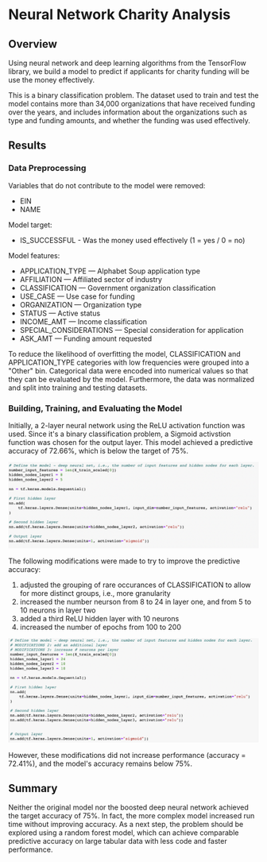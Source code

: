 # Neural Network Charity Analysis

## Overview

Using neural network and deep learning algorithms from the TensorFlow library, we build a model to predict if applicants for charity funding will be use the money effectively. 

This is a binary classification problem. The dataset used to train and test the model contains more than 34,000 organizations that have received funding over the years, and includes information about the organizations such as type and funding amounts, and whether the funding was used effectively.


## Results

### Data Preprocessing

Variables that do not contribute to the model were removed:
- EIN
- NAME

Model target:
- IS_SUCCESSFUL - Was the money used effectively (1 = yes / 0 = no)

Model features:
- APPLICATION_TYPE — Alphabet Soup application type
- AFFILIATION — Affiliated sector of industry
- CLASSIFICATION — Government organization classification
- USE_CASE — Use case for funding
- ORGANIZATION — Organization type
- STATUS — Active status
- INCOME_AMT — Income classification
- SPECIAL_CONSIDERATIONS — Special consideration for application
- ASK_AMT — Funding amount requested                

To reduce the likelihood of overfitting the model, CLASSIFICATION and APPLICATION_TYPE categories with low frequencies were grouped into a "Other" bin. Categorical data were encoded into numerical values so that they can be evaluated by the model. Furthermore, the data was normalized and split into training and testing datasets.

### Building, Training, and Evaluating the Model

Initially, a 2-layer neural network using the ReLU activation function was used. Since it's a binary classification problem, a Sigmoid activstion function was chosen for the output layer. This model achieved a predictive accuracy of 72.66%, which is below the target of 75%.

![nn_model](nn_model.png)

The following modifications were made to try to improve the predictive accuracy:
1. adjusted the grouping of rare occurances of CLASSIFICATION to allow for more distinct groups, i.e., more granularity
2. increased the number neurson from 8 to 24 in layer one, and from 5 to 10 neurons in layer two
3. added a third ReLU hidden layer with 10 neurons
4. increased the number of epochs from 100 to 200

![nn_model_optimized](nn_model_optimized.png)

However, these modifications did not increase performance (accuracy = 72.41%), and the model's accuracy remains below 75%.


## Summary

Neither the original model nor the boosted deep neural network achieved the target accuracy of 75%. In fact, the more complex model increased run time without improving accuracy. As a next step, the problem should be explored using a random forest model, which can achieve comparable predictive accuracy on large tabular data with less code and faster performance.




